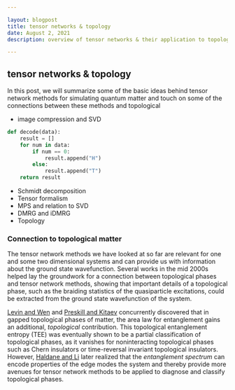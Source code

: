 ```yaml
---

layout: blogpost
title: tensor networks & topology
date: August 2, 2021
description: overview of tensor networks & their application to topological matter

---
```


## tensor networks & topology

In this post, we will summarize some of the basic ideas behind tensor network methods for simulating quantum matter and touch on some of the connections between these methods and topological


* image compression and SVD


```python
def decode(data):
    result = []
    for num in data:
        if num == 0:
            result.append("H")
        else:
            result.append("T")
    return result
```


* Schmidt decomposition
* Tensor formalism
* MPS and relation to SVD
* DMRG and iDMRG
* Topology

### Connection to topological matter

The tensor network methods we have looked at so far are relevant for one and some two dimensional systems and can provide us with information about the ground state wavefunction. Several works in the mid 2000s helped lay the groundwork for a connection between topological phases and tensor network methods, showing that important details of a topological phase, such as the braiding statistics of the quasiparticle excitations, could be extracted from the ground state wavefunction of the system.  

[Levin and Wen]() and [Preskill and Kitaev]() concurrently discovered that in gapped topological phases of matter, the area law for entanglement gains an additional, _topological_ contribution. This topological entanglement entropy (TEE) was eventually shown to be a partial classification of topological phases, as it vanishes for noninteracting topological phases such as Chern insulators or time-reversal invariant topological insulators. However, [Haldane and Li]() later realized that the _entanglement spectrum_ can encode properties of the edge modes the system and thereby provide more avenues for tensor network methods to be applied to diagnose and classify topological phases. 
